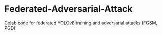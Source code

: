 # Federated-Adversarial-Attack
Colab code for federated YOLOv8 training and adversarial attacks (FGSM, PGD)
